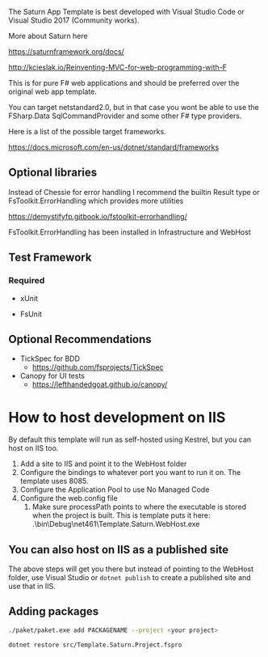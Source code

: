 The Saturn App Template is best developed with Visual Studio Code or Visual Studio 2017 (Community works).

More about Saturn here

https://saturnframework.org/docs/

http://kcieslak.io/Reinventing-MVC-for-web-programming-with-F

This is for pure F# web applications and should be preferred over the original web app template.

You can target netstandard2.0, but in that case you wont be able to use the FSharp.Data SqlCommandProvider and some other F# type providers.

Here is a list of the possible target frameworks.

https://docs.microsoft.com/en-us/dotnet/standard/frameworks

## Optional libraries

Instead of Chessie for error handling I recommend the builtin Result type or FsToolkit.ErrorHandling which provides more utilities

https://demystifyfp.gitbook.io/fstoolkit-errorhandling/

FsToolkit.ErrorHandling has been installed in Infrastructure and WebHost

## Test Framework

### Required

* xUnit

* FsUnit

## Optional Recommendations

* TickSpec for BDD
  * https://github.com/fsprojects/TickSpec
* Canopy for UI tests 
  * https://lefthandedgoat.github.io/canopy/

# How to host development on IIS
By default this template will run as self-hosted using Kestrel, but you can host on IIS too.

1) Add a site to IIS and point it to the WebHost folder
2) Configure the bindings to whatever port you want to run it on. The template uses 8085.
3) Configure the Application Pool to use No Managed Code
4) Configure the web.config file
	1) Make sure processPath points to where the executable is stored when the project is built. This is template puts it here: .\bin\Debug\net461\Template.Saturn.WebHost.exe

## You can also host on IIS as a published site

The above steps will get you there but instead of pointing to the WebHost folder, use Visual Studio or `dotnet publish` to create a published site and use that in IIS.

## Adding packages

```bash
./paket/paket.exe add PACKAGENAME --project <your project>
```
```bash
dotnet restore src/Template.Saturn.Project.fspro
```
